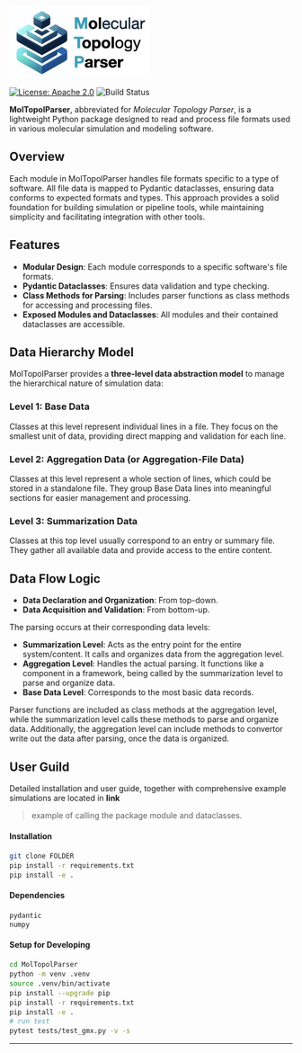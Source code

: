 <a href="https://github.com/xinmengbcr/MolTopolParser/">
  <img src="https://github.com/xinmengbcr/MolTopolParser/blob/main/docs/img/mtp-logo-with-text.jpeg?raw=true" width="250" title="Molecular Topology Parser">
</a>

[![License: Apache 2.0](https://img.shields.io/badge/License-Apache%202.0-blue.svg)](https://www.apache.org/licenses/LICENSE-2.0)
![Build Status](https://github.com/xinmengbcr/MolTopolParser/actions/workflows/build.yml/badge.svg)


**MolTopolParser**, abbreviated for *Molecular Topology Parser*, 
is a lightweight Python package designed to read and process file 
formats used in various molecular simulation and modeling software.

## Overview

Each module in MolTopolParser handles file formats specific to a type of software.
All file data is mapped to Pydantic dataclasses, ensuring data conforms to expected formats and types.
This approach provides a solid foundation for building simulation or pipeline tools,
while maintaining simplicity and facilitating integration with other tools.

## Features

- **Modular Design**: Each module corresponds to a specific software's file formats.
- **Pydantic Dataclasses**: Ensures data validation and type checking.
- **Class Methods for Parsing**: Includes parser functions as class methods for accessing and processing files.
- **Exposed Modules and Dataclasses**: All modules and their contained dataclasses are accessible.

## Data Hierarchy Model

MolTopolParser provides a **three-level data abstraction model** to manage the hierarchical nature of simulation data:

### Level 1: **Base Data**
Classes at this level represent individual lines in a file.
They focus on the smallest unit of data,
providing direct mapping and validation for each line.

### Level 2: **Aggregation Data** (or **Aggregation-File Data**)
Classes at this level represent a whole section of lines,
which could be stored in a standalone file.
They group Base Data lines into meaningful sections for easier management and processing.

### Level 3: **Summarization Data**
Classes at this top level usually correspond to an entry or summary file.
They gather all available data and provide access to the entire content.

## Data Flow Logic

- **Data Declaration and Organization**: From top-down.
- **Data Acquisition and Validation**: From bottom-up.

The parsing occurs at their corresponding data levels:

- **Summarization Level**: Acts as the entry point for the entire system/content.
  It calls and organizes data from the aggregation level.
- **Aggregation Level**: Handles the actual parsing. 
  It functions like a component in a framework,
  being called by the summarization level to parse and organize data.
- **Base Data Level**: Corresponds to the most basic data records.

Parser functions are included as class methods at the aggregation level,
while the summarization level calls these methods to parse and organize data.
Additionally, the aggregation level can include methods to convertor write out the data after parsing,
once the data is organized.



## User Guild 

Detailed installation and user guide, together with comprehensive example simulations are located in __link__

> example of calling the package module and dataclasses.



#### Installation 

```bash 
git clone FOLDER
pip install -r requirements.txt
pip install -e .
```

#### Dependencies
```text
pydantic 
numpy 
```

#### Setup for Developing
```bash
cd MolTopolParser
python -m venv .venv 
source .venv/bin/activate
pip install --upgrade pip
pip install -r requirements.txt
pip install -e .
# run test
pytest tests/test_gmx.py -v -s
```

-----
